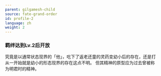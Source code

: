```yaml
---
parent: gilgamesh-child
source: fate-grand-order
id: profile-2
language: zh
weight: 2
---
```


### 羁绊达到Lv.2后开放

究竟是以通常状态现界的「他」，吃下了返老还童的灵药变幼小后的存在，还是打从一开始就是幼小的形态现界的存在这点不明。
但其精神的原型应为过去曾被称为明君时的精神。
